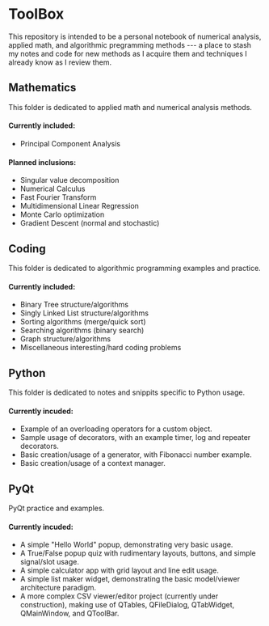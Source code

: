# ToolBox

This repository is intended to be a personal notebook of numerical analysis, applied math, and algorithmic pregramming methods --- a place to stash my notes and code for new methods as I acquire them and techniques I already know as I review them.

## Mathematics
This folder is dedicated to applied math and numerical analysis methods.

#### Currently included:
- Principal Component Analysis

#### Planned inclusions:
- Singular value decomposition
- Numerical Calculus
- Fast Fourier Transform
- Multidimensional Linear Regression
- Monte Carlo optimization
- Gradient Descent (normal and stochastic)

## Coding
This folder is dedicated to algorithmic programming examples and practice.

#### Currently included:
- Binary Tree structure/algorithms
- Singly Linked List structure/algorithms
- Sorting algorithms (merge/quick sort)
- Searching algorithms (binary search)
- Graph structure/algorithms
- Miscellaneous interesting/hard coding problems

## Python
This folder is dedicated to notes and snippits specific to Python usage.

#### Currently incuded:
- Example of an overloading operators for a custom object.
- Sample usage of decorators, with an example timer, log and repeater decorators.
- Basic creation/usage of a generator, with Fibonacci number example.
- Basic creation/usage of a context manager.

## PyQt
PyQt practice and examples.

#### Currently incuded:
- A simple "Hello World" popup, demonstrating very basic usage.
- A True/False popup quiz with rudimentary layouts, buttons, and simple signal/slot usage.
- A simple calculator app with grid layout and line edit usage.
- A simple list maker widget, demonstrating the basic model/viewer architecture paradigm.
- A more complex CSV viewer/editor project (currently under construction), making use of QTables, QFileDialog, QTabWidget, QMainWindow, and QToolBar.
